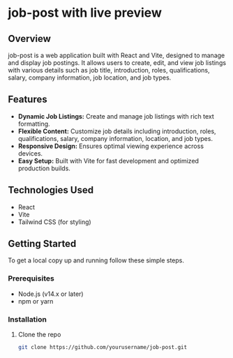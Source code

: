 # job-post with live preview

## Overview

job-post is a web application built with React and Vite, designed to manage and display job postings. It allows users to create, edit, and view job listings with various details such as job title, introduction, roles, qualifications, salary, company information, job location, and job types.

## Features

- **Dynamic Job Listings:** Create and manage job listings with rich text formatting.
- **Flexible Content:** Customize job details including introduction, roles, qualifications, salary, company information, location, and job types.
- **Responsive Design:** Ensures optimal viewing experience across devices.
- **Easy Setup:** Built with Vite for fast development and optimized production builds.

## Technologies Used

- React
- Vite
- Tailwind CSS (for styling)

## Getting Started

To get a local copy up and running follow these simple steps.

### Prerequisites

- Node.js (v14.x or later)
- npm or yarn

### Installation

1. Clone the repo
   ```sh
   git clone https://github.com/yourusername/job-post.git
